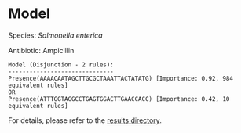 
# Model

Species: *Salmonella enterica*

Antibiotic: Ampicillin

```
Model (Disjunction - 2 rules):
------------------------------
Presence(AAAACAATAGCTTGCGCTAAATTACTATATG) [Importance: 0.92, 984 equivalent rules]
OR
Presence(ATTTGGTAGGCCTGAGTGGACTTGAACCACC) [Importance: 0.42, 10 equivalent rules]

```

For details, please refer to the [results directory](../../../../../results/scm_b/salmonella%20enterica/ampicillin/repeat_4/).

